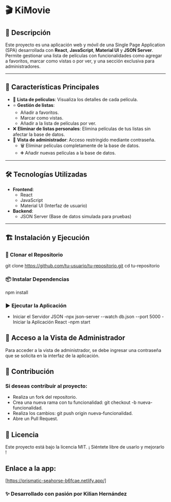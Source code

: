 # 🎬 KiMovie

## 📌 Descripción

Este proyecto es una aplicación web y móvil de una Single Page Application (SPA) desarrollada con **React**, **JavaScript**, **Material UI** y **JSON Server**. Permite gestionar una lista de películas con funcionalidades como agregar a favoritos, marcar como vistas o por ver, y una sección exclusiva para administradores.

---

## 🚀 Características Principales

- 📜 **Lista de películas**: Visualiza los detalles de cada película.
- ⭐ **Gestión de listas**:
  - Añadir a favoritos.
  - Marcar como vistas.
  - Añadir a la lista de películas por ver.
- ❌ **Eliminar de listas personales**: Elimina películas de tus listas sin afectar la base de datos.
- 🔐 **Vista de administrador**: Acceso restringido mediante contraseña.
  - 🗑️ Eliminar películas completamente de la base de datos.
  - ➕ Añadir nuevas películas a la base de datos.

---

## 🛠️ Tecnologías Utilizadas

- **Frontend**:
  - React
  - JavaScript
  - Material UI (Interfaz de usuario)
- **Backend**:
  - JSON Server (Base de datos simulada para pruebas)

---

## 🏗️ Instalación y Ejecución

### 🔽  Clonar el Repositorio

git clone https://github.com/tu-usuario/tu-repositorio.git cd tu-repositorio

### 📦 Instalar Dependencias
npm install

### ▶️ Ejecutar la Aplicación

- Iniciar el Servidor JSON
-npx json-server --watch db.json --port 5000
-Iniciar la Aplicación React
-npm start

## 🔑 Acceso a la Vista de Administrador

Para acceder a la vista de administrador, se debe ingresar una contraseña que se solicita en la interfaz de la aplicación.

## 📌 Contribución

### Si deseas contribuir al proyecto:

- Realiza un fork del repositorio.
- Crea una nueva rama con tu funcionalidad: git checkout -b nueva- funcionalidad.
- Realiza los cambios: git push origin nueva-funcionalidad.
- Abre un Pull Request.

## 📄 Licencia

Este proyecto está bajo la licencia MIT. ¡ Siéntete libre de usarlo y mejorarlo !

## Enlace a la app:

[https://prismatic-seahorse-b6fcae.netlify.app/]

### ✨ Desarrollado con pasión por Kilian Hernández